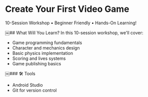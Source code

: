 # Create Your First Video Game

10-Session Workshop • Beginner Friendly • Hands-On Learning!

​￼## What Will You Learn?
In this 10-session workshop, we'll cover:
- Game programming fundamentals
- Character and mechanics design
- Basic physics implementation
- Scoring and lives systems
- Game publishing basics

​￼### 🛠 Tools
- Android Studio
- Git for version control
